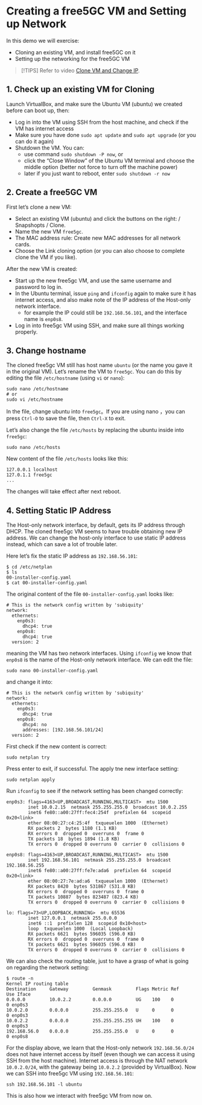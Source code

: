 <!-- Google tag (gtag.js) --> <script async src="https://www.googletagmanager.com/gtag/js?id=G-JETJ7TJ805"></script> <script> window.dataLayer = window.dataLayer || []; function gtag(){dataLayer.push(arguments);} gtag('js', new Date()); gtag('config', 'G-JETJ7TJ805'); </script>

# Creating a free5GC VM and Setting up Network

In this demo we will exercise:

- Cloning an existing VM, and install free5GC on it
- Setting up the networking for the free5GC VM

> [!TIPS]
> Refer to video [Clone VM and Change IP](https://youtu.be/6Ql8St1_NH0).

## 1. Check up an existing VM for Cloning
Launch VirtualBox, and make sure the Ubuntu VM (ubuntu) we created before can boot up, then:

- Log in into the VM using SSH from the host machine, and check if the VM has internet access
- Make sure you have done `sudo apt update` and `sudo apt upgrade` (or you can do it again)
- Shutdown the VM. You can:
  - use command `sudo shutdown -P now`, or
  - click the “Close Window” of the Ubuntu VM terminal and choose the middle option (better not force to turn off the machine power)
  - later if you just want to reboot, enter `sudo shutdown -r now`

## 2. Create a free5GC VM
First let’s clone a new VM:

- Select an existing VM (ubuntu) and click the buttons on the right: / Snapshopts / Clone.
- Name the new VM `free5gc`.
- The MAC address rule: Create new MAC addresses for all network cards.
- Choose the Link cloning option (or you can also choose to complete clone the VM if you like).

After the new VM is created:

- Start up the new free5gc VM, and use the same username and password to log in.
- In the Ubuntu terminal, issue `ping` and `ifconfig` again to make sure it has internet access, and also make note of the IP address of the Host-only network interface.
    - for example the IP could still be `192.168.56.101`, and the interface name is `enp0s8`.
- Log in into free5gc VM using SSH, and make sure all things working properly.

## 3. Change hostname

The cloned free5gc VM still has host name `ubuntu` (or the name you gave it in the original VM). Let’s rename the VM to `free5gc`. You can do this by editing the file `/etc/hostname` (using `vi` or `nano`):
```
sudo nano /etc/hostname
# or 
sudo vi /etc/hostname
```
In the file, change ubuntu into `free5gc`。If you are using nano ，you can press `Ctrl-O` to save the file, then `Ctrl-X` to exit.

Let’s also change the file `/etc/hosts` by replacing the ubuntu inside into `free5gc`:
```
sudo nano /etc/hosts
```

New content of the file `/etc/hosts` looks like this:
```
127.0.0.1 localhost
127.0.1.1 free5gc
...
```

The changes will take effect after next reboot.

## 4. Setting Static IP Address
The Host-only network interface, by default, gets its IP address through DHCP. The cloned free5gc VM seems to have trouble obtaining new IP address. We can change the host-only interface to use static IP address instead, which can save a lot of trouble later.

Here let’s fix the static IP address as `192.168.56.101`:
```
$ cd /etc/netplan
$ ls
00-installer-config.yaml
$ cat 00-installer-config.yaml
```
The original content of the file `00-installer-config.yaml` looks like:
```
# This is the network config written by 'subiquity'
network:
  ethernets:
    enp0s3:
      dhcp4: true
    enp0s8:
      dhcp4: true
  version: 2
```
meaning the VM has two network interfaces. Using `ifconfig` we know that `enp0s8` is the name of the Host-only network interface. We can edit the file:
```
sudo nano 00-installer-config.yaml
```
and change it into:
```
# This is the network config written by 'subiquity'
network:
  ethernets:
    enp0s3:
      dhcp4: true
    enp0s8:
      dhcp4: no
      addresses: [192.168.56.101/24]
  version: 2
```
First check if the new content is correct:
```
sudo netplan try
```
Press enter to exit, if successful. The apply tne new interface setting:
```
sudo netplan apply
```
Run `ifconfig` to see if the network setting has been changed correctly:
```
enp0s3: flags=4163<UP,BROADCAST,RUNNING,MULTICAST>  mtu 1500
        inet 10.0.2.15  netmask 255.255.255.0  broadcast 10.0.2.255
        inet6 fe80::a00:27ff:fec4:254f  prefixlen 64  scopeid 0x20<link>
        ether 08:00:27:c4:25:4f  txqueuelen 1000  (Ethernet)
        RX packets 2  bytes 1180 (1.1 KB)
        RX errors 0  dropped 0  overruns 0  frame 0
        TX packets 18  bytes 1894 (1.8 KB)
        TX errors 0  dropped 0 overruns 0  carrier 0  collisions 0

enp0s8: flags=4163<UP,BROADCAST,RUNNING,MULTICAST>  mtu 1500
        inet 192.168.56.101  netmask 255.255.255.0  broadcast 192.168.56.255
        inet6 fe80::a00:27ff:fe7e:ada6  prefixlen 64  scopeid 0x20<link>
        ether 08:00:27:7e:ad:a6  txqueuelen 1000  (Ethernet)
        RX packets 8420  bytes 531867 (531.8 KB)
        RX errors 0  dropped 0  overruns 0  frame 0
        TX packets 10887  bytes 823487 (823.4 KB)
        TX errors 0  dropped 0 overruns 0  carrier 0  collisions 0

lo: flags=73<UP,LOOPBACK,RUNNING>  mtu 65536
        inet 127.0.0.1  netmask 255.0.0.0
        inet6 ::1  prefixlen 128  scopeid 0x10<host>
        loop  txqueuelen 1000  (Local Loopback)
        RX packets 6621  bytes 596035 (596.0 KB)
        RX errors 0  dropped 0  overruns 0  frame 0
        TX packets 6621  bytes 596035 (596.0 KB)
        TX errors 0  dropped 0 overruns 0  carrier 0  collisions 0
```
We can also check the routing table, just to have a grasp of what is going on regarding the network setting:
```
$ route -n
Kernel IP routing table
Destination     Gateway         Genmask         Flags Metric Ref    Use Iface
0.0.0.0         10.0.2.2        0.0.0.0         UG    100    0        0 enp0s3
10.0.2.0        0.0.0.0         255.255.255.0   U     0      0        0 enp0s3
10.0.2.2        0.0.0.0         255.255.255.255 UH    100    0        0 enp0s3
192.168.56.0    0.0.0.0         255.255.255.0   U     0      0        0 enp0s8
```

For the display above, we learn that the Host-only network `192.168.56.0/24` does not have internet access by itself (even though we can access it using SSH from the host machine). Internet access is through the NAT network `10.0.2.0/24`, with the gateway being `10.0.2.2` (provided by VirtualBox).
Now we can SSH into free5gc VM using `192.168.56.101`:
```
ssh 192.168.56.101 -l ubuntu
```
This is also how we interact with free5gc VM from now on.
